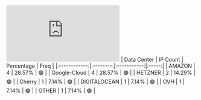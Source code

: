 ![Diagramm](https://github.com/obajay/StateSync-snapshots/blob/main/Projects/Xpla/1/README.md)
| Data Center | IP Count | Percentage | Freq |
|:------------:|:--------:|:-----------:|:-----:|
| AMAZON | 4 | 28.57% | 🟢 |
| Google-Cloud | 4 | 28.57% | 🟢 |
| HETZNER | 2 | 14.29% | 🟢 |
| Cherry | 1 | 7.14% | 🟢 |
| DIGITALOCEAN | 1 | 7.14% | 🟢 |
| OVH | 1 | 7.14% | 🟢 |
| OTHER | 1 | 7.14% | 🟢 |